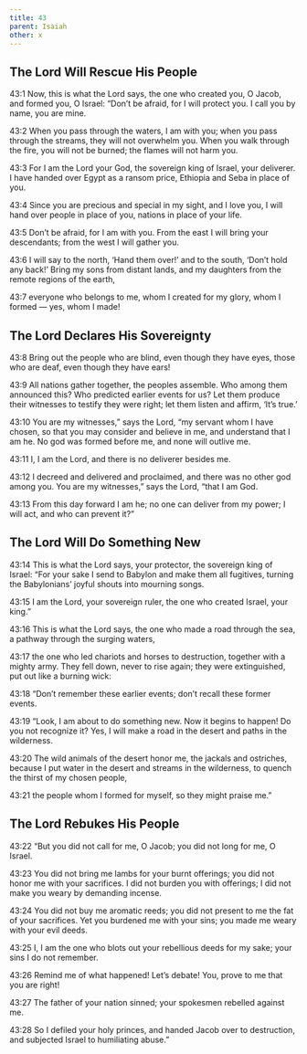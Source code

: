 ```yaml
---
title: 43
parent: Isaiah
other: x
---
```


## The Lord Will Rescue His People


<a name="43:1">43:1</a> Now, this is what the Lord says,
the one who created you, O Jacob,
and formed you, O Israel:
“Don’t be afraid, for I will protect you.
I call you by name, you are mine.

<a name="43:2">43:2</a> When you pass through the waters, I am with you;
when you pass through the streams, they will not overwhelm you.
When you walk through the fire, you will not be burned;
the flames will not harm you.

<a name="43:3">43:3</a> For I am the Lord your God,
the sovereign king of Israel, your deliverer.
I have handed over Egypt as a ransom price,
Ethiopia and Seba in place of you.

<a name="43:4">43:4</a> Since you are precious and special in my sight,
and I love you,
I will hand over people in place of you,
nations in place of your life.

<a name="43:5">43:5</a> Don’t be afraid, for I am with you.
From the east I will bring your descendants;
from the west I will gather you.

<a name="43:6">43:6</a> I will say to the north, ‘Hand them over!’
and to the south, ‘Don’t hold any back!’
Bring my sons from distant lands,
and my daughters from the remote regions of the earth,

<a name="43:7">43:7</a> everyone who belongs to me,
whom I created for my glory,
whom I formed — yes, whom I made!

## The Lord Declares His Sovereignty


<a name="43:8">43:8</a> Bring out the people who are blind, even though they have eyes,
those who are deaf, even though they have ears!

<a name="43:9">43:9</a> All nations gather together,
the peoples assemble.
Who among them announced this?
Who predicted earlier events for us?
Let them produce their witnesses to testify they were right;
let them listen and affirm, ‘It’s true.’

<a name="43:10">43:10</a> You are my witnesses,” says the Lord,
“my servant whom I have chosen,
so that you may consider and believe in me,
and understand that I am he.
No god was formed before me,
and none will outlive me.

<a name="43:11">43:11</a> I, I am the Lord,
and there is no deliverer besides me.

<a name="43:12">43:12</a> I decreed and delivered and proclaimed,
and there was no other god among you.
You are my witnesses,” says the Lord, “that I am God.

<a name="43:13">43:13</a> From this day forward I am he;
no one can deliver from my power;
I will act, and who can prevent it?”

## The Lord Will Do Something New


<a name="43:14">43:14</a> This is what the Lord says,
your protector, the sovereign king of Israel:
“For your sake I send to Babylon
and make them all fugitives,
turning the Babylonians’ joyful shouts into mourning songs.

<a name="43:15">43:15</a> I am the Lord, your sovereign ruler,
the one who created Israel, your king.”

<a name="43:16">43:16</a> This is what the Lord says,
the one who made a road through the sea,
a pathway through the surging waters,

<a name="43:17">43:17</a> the one who led chariots and horses to destruction,
together with a mighty army.
They fell down, never to rise again;
they were extinguished, put out like a burning wick:

<a name="43:18">43:18</a> “Don’t remember these earlier events;
don’t recall these former events.

<a name="43:19">43:19</a> “Look, I am about to do something new.
Now it begins to happen! Do you not recognize it?
Yes, I will make a road in the desert
and paths in the wilderness.

<a name="43:20">43:20</a> The wild animals of the desert honor me,
the jackals and ostriches,
because I put water in the desert
and streams in the wilderness,
to quench the thirst of my chosen people,

<a name="43:21">43:21</a> the people whom I formed for myself,
so they might praise me.”

## The Lord Rebukes His People


<a name="43:22">43:22</a> “But you did not call for me, O Jacob;
you did not long for me, O Israel.

<a name="43:23">43:23</a> You did not bring me lambs for your burnt offerings;
you did not honor me with your sacrifices.
I did not burden you with offerings;
I did not make you weary by demanding incense.

<a name="43:24">43:24</a> You did not buy me aromatic reeds;
you did not present to me the fat of your sacrifices.
Yet you burdened me with your sins;
you made me weary with your evil deeds.

<a name="43:25">43:25</a> I, I am the one who blots out your rebellious deeds for my sake;
your sins I do not remember.

<a name="43:26">43:26</a> Remind me of what happened! Let’s debate!
You, prove to me that you are right!

<a name="43:27">43:27</a> The father of your nation sinned;
your spokesmen rebelled against me.

<a name="43:28">43:28</a> So I defiled your holy princes,
and handed Jacob over to destruction,
and subjected Israel to humiliating abuse.”